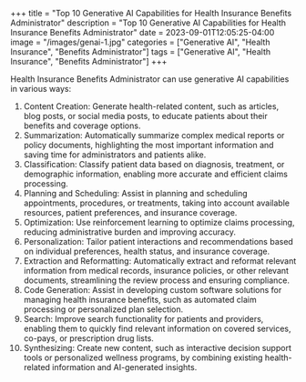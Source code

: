 +++
title = "Top 10 Generative AI Capabilities for Health Insurance Benefits Administrator"
description = "Top 10 Generative AI Capabilities for Health Insurance Benefits Administrator"
date = 2023-09-01T12:05:25-04:00
image = "/images/genai-1.jpg"
categories = ["Generative AI", "Health Insurance", "Benefits Administrator"]
tags = ["Generative AI", "Health Insurance", "Benefits Administrator"]
+++

Health Insurance Benefits Administrator can use generative AI capabilities in various ways:

1. Content Creation: Generate health-related content, such as articles, blog posts, or social media posts, to educate patients about their benefits and coverage options.
2. Summarization: Automatically summarize complex medical reports or policy documents, highlighting the most important information and saving time for administrators and patients alike.
3. Classification: Classify patient data based on diagnosis, treatment, or demographic information, enabling more accurate and efficient claims processing.
4. Planning and Scheduling: Assist in planning and scheduling appointments, procedures, or treatments, taking into account available resources, patient preferences, and insurance coverage.
5. Optimization: Use reinforcement learning to optimize claims processing, reducing administrative burden and improving accuracy.
6. Personalization: Tailor patient interactions and recommendations based on individual preferences, health status, and insurance coverage.
7. Extraction and Reformatting: Automatically extract and reformat relevant information from medical records, insurance policies, or other relevant documents, streamlining the review process and ensuring compliance.
8. Code Generation: Assist in developing custom software solutions for managing health insurance benefits, such as automated claim processing or personalized plan selection.
9. Search: Improve search functionality for patients and providers, enabling them to quickly find relevant information on covered services, co-pays, or prescription drug lists.
10. Synthesizing: Create new content, such as interactive decision support tools or personalized wellness programs, by combining existing health-related information and AI-generated insights.
